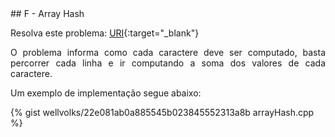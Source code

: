  <div id="array">
 
 </div>
## F - Array Hash

Resolva este problema:
[URI][uri-1257]{:target="_blank"}

<p align="justify">
O problema informa como cada caractere deve ser computado, basta percorrer cada linha e ir computando a soma dos valores de cada caractere.
</p>

Um exemplo de implementação segue abaixo:

{% gist wellvolks/22e081ab0a885545b023845552313a8b arrayHash.cpp %}

[uri-1257]:		https://www.urionlinejudge.com.br/judge/pt/problems/view/1257

